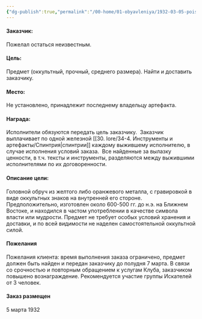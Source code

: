 ```yaml
---
{"dg-publish":true,"permalink":"/00-home/01-obyavleniya/1932-03-05-poisk-i-dostavka/","tags":["сюжет/объявление"]}
---
```


#### Заказчик: 
Пожелал остаться неизвестным. 
#### Цель: 
Предмет (оккультный, прочный, среднего размера). Найти и доставить заказчику. 
#### Место: 
Не установлено, принадлежит последнему владельцу артефакта. 
#### Награда: 
Исполнители обязуются передать цель заказчику. 
Заказчик выплачивает по одной железной [[30. lore/34-4. Инструменты и артефакты/Спинтрия\|спинтрии]] каждому выжившему исполнителю, в случае исполнения условий заказа. 
Все найденные за вылазку ценности, в т.ч. тексты и инструменты, разделяются между выжившими исполнителями по их договоренности. 
#### Описание цели:
Головной обруч из желтого либо оранжевого металла, с гравировкой в виде оккультных знаков на внутренней его стороне. Предположительно, изготовлен около 600-500 гг. до н.э. на Ближнем Востоке, и находился в частом употреблении в качестве символа власти или мудрости. Предмет не требует особых условий хранения и доставки, и по всей видимости не наделен самостоятельной оккультной силой.  
#### Пожелания 
Пожелания клиента: время выполнения заказа ограничено, предмет должен быть найден и передан заказчику до полудня 7 марта. В связи со срочностью и повторным обращением к услугам Клуба, заказчиком повышено вознаграждение. Рекомендуется участие группы Искателей от 3 человек.  
#### Заказ размещен
5 марта 1932